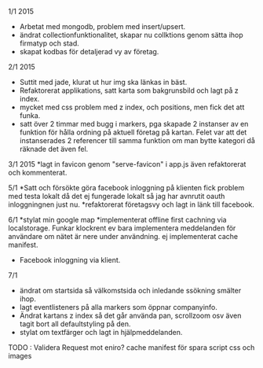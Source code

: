 1/1 2015
* Arbetat med mongodb, problem med insert/upsert.
* ändrat collectionfunktionalitet, skapar nu collktions genom sätta ihop firmatyp och stad.
* skapat kodbas för detaljerad vy av företag.

2/1 2015
* Suttit med jade, klurat ut hur img ska länkas in bäst.
* Refaktorerat applikations, satt karta som bakgrunsbild och lagt på z index.
* mycket med css problem med z index, och positions, men fick det att funka.
* satt över 2 timmar med bugg i markers, pga skapade 2 instanser av en funktion för hålla ordning
på aktuell företag på kartan. Felet var att det instanserades 2 referencer till samma funktion om man bytte kategori
då räknade det även fel.

3/1 2015
*lagt in favicon genom "serve-favicon" i app.js även refaktorerat och kommenterat.

5/1
*Satt och försökte göra facebook inloggning på klienten fick problem med testa lokalt då
det ej fungerade lokalt så jag har avnrutit oauth inloggningnen just nu.
*refaktorerat företagsvy och lagt in länk till facebook.

6/1
*stylat min google map
*implementerat offline first cachning via localstorage. Funkar klockrent ev bara implementera meddelanden
för användare om nätet är nere under användning. ej implementerat cache manifest.
* Facebook inloggning via klient.

7/1
* ändrat om startsida så välkomstsida och inledande ssökning smälter ihop.
* lagt eventlisteners på alla markers som öppnar companyinfo.
* Ändrat kartans z index så det går använda pan, scrollzoom osv även tagit bort all defaultstyling på den.
* stylat om textfärger och lagt in hjälpmeddelanden.

TODO : Validera Request mot eniro?
cache manifest för spara script css och images
